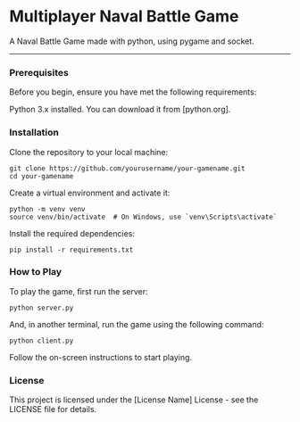 # Multiplayer Naval Battle Game

A Naval Battle Game made with python, using pygame and socket.

---

### Prerequisites

Before you begin, ensure you have met the following requirements:

Python 3.x installed. You can download it from [python.org].

### Installation

Clone the repository to your local machine:

```shell
git clone https://github.com/yourusername/your-gamename.git
cd your-gamename
```

Create a virtual environment and activate it:

```shell
python -m venv venv
source venv/bin/activate  # On Windows, use `venv\Scripts\activate`
```

Install the required dependencies:

```shell
pip install -r requirements.txt
```

### How to Play

To play the game, first run the server:

```shell
python server.py
```

And, in another terminal, run the game using the following command:

```shell
python client.py
```

Follow the on-screen instructions to start playing.


### License
This project is licensed under the [License Name] License - see the LICENSE file for details.





